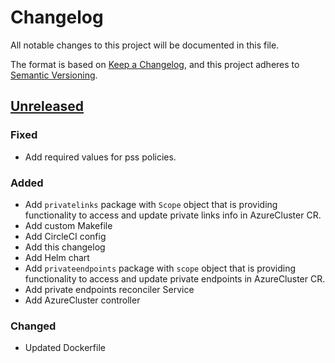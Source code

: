 # Changelog

All notable changes to this project will be documented in this file.

The format is based on [Keep a Changelog](https://keepachangelog.com/en/1.0.0/),
and this project adheres to [Semantic Versioning](https://semver.org/spec/v2.0.0.html).



## [Unreleased]

### Fixed

- Add required values for pss policies.

### Added

- Add `privatelinks` package with `Scope` object that is providing functionality to access and update private links info in AzureCluster CR.
- Add custom Makefile
- Add CircleCI config
- Add this changelog
- Add Helm chart
- Add `privateendpoints` package with `scope` object that is providing functionality to access and update private endpoints in AzureCluster CR.
- Add private endpoints reconciler Service
- Add AzureCluster controller

### Changed

- Updated Dockerfile

[Unreleased]: https://github.com/giantswarm/azure-private-endpoint-operator/tree/master
